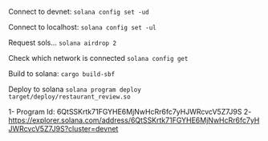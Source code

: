 

Connect to devnet:
 `solana config set -ud`

Connect to localhost:
`solana config set -ul`

Request sols...
`solana airdrop 2`

Check which network is connected
`solana config get`

Build to solana:
`cargo build-sbf`

Deploy to solana
`solana program deploy target/deploy/restaurant_review.so`

1- Program Id: 6QtSSKrtk71FGYHE6MjNwHcRr6fc7yHJWRcvcV5Z7J9S
2- https://explorer.solana.com/address/6QtSSKrtk71FGYHE6MjNwHcRr6fc7yHJWRcvcV5Z7J9S?cluster=devnet